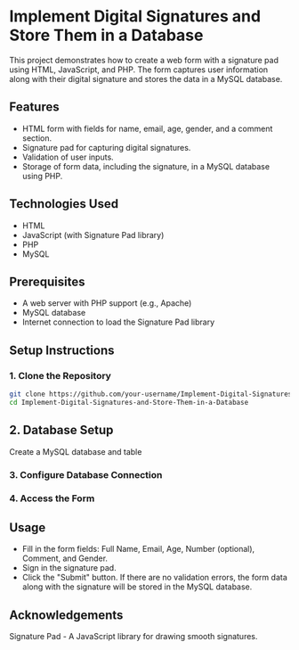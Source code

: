 # Implement Digital Signatures and Store Them in a Database

This project demonstrates how to create a web form with a signature pad using HTML, JavaScript, and PHP. The form captures user information along with their digital signature and stores the data in a MySQL database.

## Features

- HTML form with fields for name, email, age, gender, and a comment section.
- Signature pad for capturing digital signatures.
- Validation of user inputs.
- Storage of form data, including the signature, in a MySQL database using PHP.

## Technologies Used

- HTML
- JavaScript (with Signature Pad library)
- PHP
- MySQL

## Prerequisites

- A web server with PHP support (e.g., Apache)
- MySQL database
- Internet connection to load the Signature Pad library

## Setup Instructions

### 1. Clone the Repository

```bash
git clone https://github.com/your-username/Implement-Digital-Signatures-and-Store-Them-in-a-Database.git
cd Implement-Digital-Signatures-and-Store-Them-in-a-Database
```

## 2. Database Setup
Create a MySQL database and table
 ### 3. Configure Database Connection
### 4. Access the Form

## Usage
- Fill in the form fields: Full Name, Email, Age, Number (optional), Comment, and Gender.
- Sign in the signature pad.
- Click the "Submit" button.
If there are no validation errors, the form data along with the signature will be stored in the MySQL database.


## Acknowledgements
Signature Pad - A JavaScript library for drawing smooth signatures.
